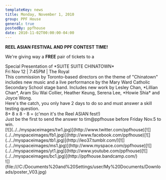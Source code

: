 ```yaml
---
templateKey: news
title: Monday, November 1, 2010
group: PPF House
general: true
postedBy: ppfhouse
date: 2010-11-02T00:00:00-04:00
---
```

**REEL ASIAN FESTIVAL AND PPF CONTEST TIME!**

We're giving way a **FREE** pair of tickets to a

<div>Special Presentation of *SUITE SUITE CHINATOWN*</div><div>Fri Nov 12 | 7:45PM | The Royal</div><div>This commission by Toronto-based directors on the theme of "Chinatown" includes new music and a live performance by the Mary Ward Catholic Secondary School stage band. Includes new work by Lesley Chan, *Lillian Chan*, Aram Siu Wai Collier, Heather Keung, Serena Lee, *Howie Shia* and Joyce Wong.</div><div> </div><div>Here's the catch, you only have 2 days to do so and must answer a skill testing question.</div><div>8+ 8 x 8 - 8 = (c'mon it's the Reel ASIAN fest!)</div><div> </div><div>Just be the first to send the answer to tim@ppfhouse before Friday Nov.5 to win.</div><div> </div><div>[![](../../myspaceimages/tw1.jpg)](http://www.twitter.com/ppfhouse)[![](../../myspaceimages/fb1.jpg)](http://www.facebook.com/ppfhouse)[![](../../myspaceimages/tb1.jpg)](http://leo37.tumblr.com/)[![](../../myspaceimages/ms1.jpg)](http://www.myspace.com/ppfhouse)[![](../../myspaceimages/yt1.jpg)](http://www.youtube.com/ppfhouse)[![](../../myspaceimages/bc1.jpg)](http://ppfhouse.bandcamp.com/)

 </div><div>![](file:///C:/Documents%20and%20Settings/user/My%20Documents/Downloads/poster_V03.jpg)</div>